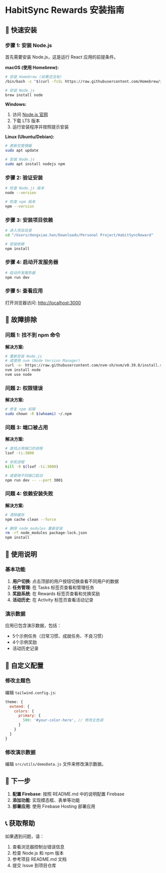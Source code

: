 # HabitSync Rewards 安装指南

## 🚀 快速安装

### 步骤 1: 安装 Node.js

首先需要安装 Node.js，这是运行 React 应用的前提条件。

**macOS (使用 Homebrew):**
```bash
# 安装 Homebrew (如果还没有)
/bin/bash -c "$(curl -fsSL https://raw.githubusercontent.com/Homebrew/install/HEAD/install.sh)"

# 安装 Node.js
brew install node
```

**Windows:**
1. 访问 [Node.js 官网](https://nodejs.org/)
2. 下载 LTS 版本
3. 运行安装程序并按照提示安装

**Linux (Ubuntu/Debian):**
```bash
# 更新包管理器
sudo apt update

# 安装 Node.js
sudo apt install nodejs npm
```

### 步骤 2: 验证安装

```bash
# 检查 Node.js 版本
node --version

# 检查 npm 版本
npm --version
```

### 步骤 3: 安装项目依赖

```bash
# 进入项目目录
cd "/Users/dongxiao.han/Downloads/Personal Project/HabitSyncReward"

# 安装依赖
npm install
```

### 步骤 4: 启动开发服务器

```bash
# 启动开发服务器
npm run dev
```

### 步骤 5: 查看应用

打开浏览器访问: [http://localhost:3000](http://localhost:3000)

## 🔧 故障排除

### 问题 1: 找不到 npm 命令

**解决方案:**
```bash
# 重新安装 Node.js
# 或使用 nvm (Node Version Manager)
curl -o- https://raw.githubusercontent.com/nvm-sh/nvm/v0.39.0/install.sh | bash
nvm install node
nvm use node
```

### 问题 2: 权限错误

**解决方案:**
```bash
# 修复 npm 权限
sudo chown -R $(whoami) ~/.npm
```

### 问题 3: 端口被占用

**解决方案:**
```bash
# 查找占用端口的进程
lsof -ti:3000

# 杀死进程
kill -9 $(lsof -ti:3000)

# 或使用不同端口启动
npm run dev -- --port 3001
```

### 问题 4: 依赖安装失败

**解决方案:**
```bash
# 清除缓存
npm cache clean --force

# 删除 node_modules 重新安装
rm -rf node_modules package-lock.json
npm install
```

## 📱 使用说明

### 基本功能

1. **用户切换**: 点击顶部的用户按钮切换查看不同用户的数据
2. **任务管理**: 在 Tasks 标签页查看和管理任务
3. **奖励系统**: 在 Rewards 标签页查看和兑换奖励
4. **活动历史**: 在 Activity 标签页查看活动记录

### 演示数据

应用已包含演示数据，包括：
- 5个示例任务（日常习惯、成就任务、不良习惯）
- 4个示例奖励
- 活动历史记录

## 🎨 自定义配置

### 修改主题色

编辑 `tailwind.config.js`:
```javascript
theme: {
  extend: {
    colors: {
      primary: {
        500: '#your-color-here', // 修改主色调
      }
    }
  }
}
```

### 修改演示数据

编辑 `src/utils/demoData.js` 文件来修改演示数据。

## 🔮 下一步

1. **配置 Firebase**: 按照 README.md 中的说明配置 Firebase
2. **添加功能**: 实现模态框、表单等功能
3. **部署应用**: 使用 Firebase Hosting 部署应用

## 📞 获取帮助

如果遇到问题，请：
1. 查看浏览器控制台错误信息
2. 检查 Node.js 和 npm 版本
3. 参考项目 README.md 文档
4. 提交 Issue 到项目仓库

